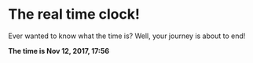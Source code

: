 # The real time clock!

Ever wanted to know what the time is? Well, your journey is about to end!

**The time is Nov 12, 2017, 17:56**